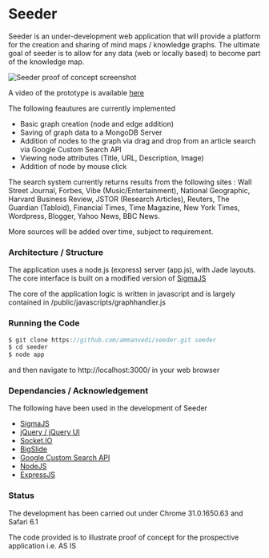 # Seeder 

Seeder is an under-development web application that will provide a platform for the creation and sharing of mind maps / knowledge graphs. The ultimate goal of seeder is to allow for any data (web or locally based) to become part of the knowledge map.

![Seeder proof of concept screenshot](http://i.imgur.com/XRK5DRY.png)

A video of the prototype is available [here](http://www.youtube.com/watch?v=0R4mprn8PIE)

The following feautures are currently implemented

 * Basic graph creation (node and edge addition)
 * Saving of graph data to a MongoDB Server
 * Addition of nodes to the graph via drag and drop from an article search via Google Custom Search API
 * Viewing node attributes (Title, URL, Description, Image)
 * Addition of node by mouse click
 
The search system currently returns results from the following sites : Wall Street Journal, Forbes, Vibe (Music/Entertainment), National Geographic, Harvard Business Review, JSTOR (Research Articles), Reuters, The Guardian (Tabloid), Financial Times, Time Magazine, New York Times, Wordpress, Blogger, Yahoo News, BBC News.

More sources will be added over time, subject to requirement.
 
### Architecture / Structure

The application uses a node.js (express) server (app.js), with Jade layouts. The core interface is built on a modified version of [SigmaJS](https://github.com/jacomyal/sigma.js/)

The core of the application logic is written in javascript and is largely contained in /public/javascripts/graphhandler.js

### Running the Code

```javascript
$ git clone https://github.com/ammanvedi/seeder.git seeder
$ cd seeder
$ node app
```
and then navigate to http://localhost:3000/ in your web browser

### Dependancies / Acknowledgement

The following have been used in the development of Seeder

* [SigmaJS](https://github.com/jacomyal/sigma.js/)
* [jQuery / jQuery UI](https://github.com/jquery/jquery)
* [Socket.IO](https://github.com/learnboost/socket.io)
* [BigSlide](https://github.com/ascott1/bigSlide.js)
* [Google Custom Search API](https://developers.google.com/custom-search/)
* [NodeJS](http://nodejs.org/)
* [ExpressJS](http://expressjs.com/)

### Status

The development has been carried out under Chrome 31.0.1650.63 and Safari 6.1

The code provided is to illustrate proof of concept for the prospective application i.e. AS IS 

